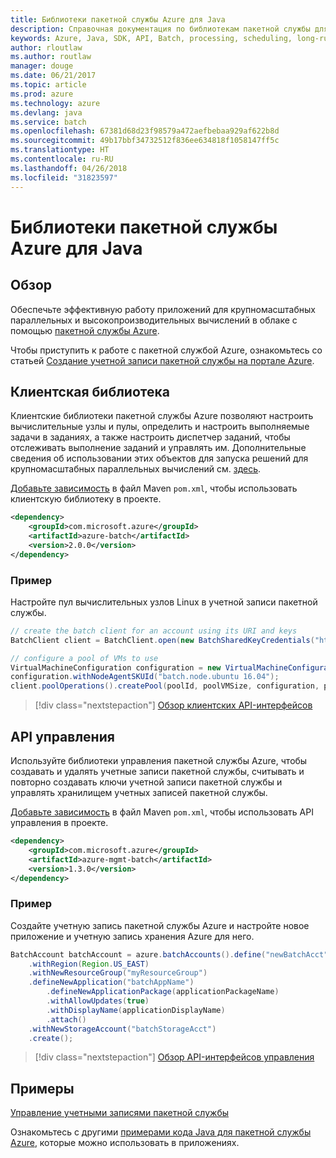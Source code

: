 ```yaml
---
title: Библиотеки пакетной службы Azure для Java
description: Справочная документация по библиотекам пакетной службы для Java
keywords: Azure, Java, SDK, API, Batch, processing, scheduling, long-running
author: rloutlaw
ms.author: routlaw
manager: douge
ms.date: 06/21/2017
ms.topic: article
ms.prod: azure
ms.technology: azure
ms.devlang: java
ms.service: batch
ms.openlocfilehash: 67381d68d23f98579a472aefbebaa929af622b8d
ms.sourcegitcommit: 49b17bbf34732512f836ee634818f1058147ff5c
ms.translationtype: HT
ms.contentlocale: ru-RU
ms.lasthandoff: 04/26/2018
ms.locfileid: "31823597"
---
```

# <a name="azure-batch-libraries-for-java"></a>Библиотеки пакетной службы Azure для Java

## <a name="overview"></a>Обзор

Обеспечьте эффективную работу приложений для крупномасштабных параллельных и высокопроизводительных вычислений в облаке с помощью [пакетной службы Azure](/azure/batch/batch-technical-overview).   

Чтобы приступить к работе с пакетной службой Azure, ознакомьтесь со статьей [Создание учетной записи пакетной службы на портале Azure](/azure/batch/batch-account-create-portal).

## <a name="client-library"></a>Клиентская библиотека

Клиентские библиотеки пакетной службы Azure позволяют настроить вычислительные узлы и пулы, определить и настроить выполняемые задачи в заданиях, а также настроить диспетчер заданий, чтобы отслеживать выполнение заданий и управлять им. Дополнительные сведения об использовании этих объектов для запуска решений для крупномасштабных параллельных вычислений см. [здесь](/azure/batch/batch-api-basics).

[Добавьте зависимость](https://maven.apache.org/guides/getting-started/index.html#How_do_I_use_external_dependencies) в файл Maven `pom.xml`, чтобы использовать клиентскую библиотеку в проекте.

```XML
<dependency>
    <groupId>com.microsoft.azure</groupId>
    <artifactId>azure-batch</artifactId>
    <version>2.0.0</version>
</dependency>
```   

### <a name="example"></a>Пример

Настройте пул вычислительных узлов Linux в учетной записи пакетной службы.

```java
// create the batch client for an account using its URI and keys
BatchClient client = BatchClient.open(new BatchSharedKeyCredentials("https://fabrikambatch.eastus.batch.azure.com", "fabrikambatch", batchKey));

// configure a pool of VMs to use 
VirtualMachineConfiguration configuration = new VirtualMachineConfiguration();
configuration.withNodeAgentSKUId("batch.node.ubuntu 16.04");
client.poolOperations().createPool(poolId, poolVMSize, configuration, poolVMCount);
```

> [!div class="nextstepaction"]
> [Обзор клиентских API-интерфейсов](/java/api/overview/azure/batch/client)


## <a name="management-api"></a>API управления

Используйте библиотеки управления пакетной службы Azure, чтобы создавать и удалять учетные записи пакетной службы, считывать и повторно создавать ключи учетной записи пакетной службы и управлять хранилищем учетных записей пакетной службы.

[Добавьте зависимость](https://maven.apache.org/guides/getting-started/index.html#How_do_I_use_external_dependencies) в файл Maven `pom.xml`, чтобы использовать API управления в проекте.

```XML
<dependency>
    <groupId>com.microsoft.azure</groupId>
    <artifactId>azure-mgmt-batch</artifactId>
    <version>1.3.0</version>
</dependency>
```

### <a name="example"></a>Пример

Создайте учетную запись пакетной службы Azure и настройте новое приложение и учетную запись хранения Azure для него.

```java
BatchAccount batchAccount = azure.batchAccounts().define("newBatchAcct")
    .withRegion(Region.US_EAST)
    .withNewResourceGroup("myResourceGroup")
    .defineNewApplication("batchAppName")
        .defineNewApplicationPackage(applicationPackageName)
        .withAllowUpdates(true)
        .withDisplayName(applicationDisplayName)
        .attach()
    .withNewStorageAccount("batchStorageAcct")
    .create();
```

> [!div class="nextstepaction"]
> [Обзор API-интерфейсов управления](/java/api/overview/azure/batch/management)


## <a name="samples"></a>Примеры

[Управление учетными записями пакетной службы][1]   

Ознакомьтесь с другими [примерами кода Java для пакетной службы Azure](https://azure.microsoft.com/resources/samples/?platform=java&term=batch), которые можно использовать в приложениях.

[1]: https://github.com/Azure-Samples/batch-java-manage-batch-accounts